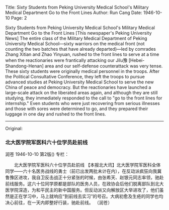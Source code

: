 Title: Sixty Students from Peking University Medical School's Military Medical Department Go to the Front Lines
Author: Run Cang
Date: 1946-10-10
Page: 2

Sixty Students from Peking University Medical School's Military Medical Department Go to the Front Lines
[This newspaper's Peking University News] The entire class of the Military Medical Department of Peking University Medical School—sixty warriors on the medical front (not counting the two batches that have already departed)—led by comrades Zhang Xitian and Zhao Yinyuan, rushed to the front lines to serve at a time when the reactionaries were frantically attacking our Jilu豫 [Hebei-Shandong-Henan] area and our self-defense counterattack was very tense. These sixty students were originally medical personnel in the troops. After the Political Consultative Conference, they left the troops to pursue advanced studies at Peking University Medical School to serve the new China of peace and democracy. But the reactionaries have launched a large-scale attack on the liberated areas again, and although they are still studying, they immediately responded to the call to "go to the front lines for internship." Even students who were just recovering from serious illnesses and those with sores were determined to go, and they prepared their luggage in one day and rushed to the front lines.



<hr /> 

Original: 


### 北大医学院军医科六十位学员赴前线
润苍
1946-10-10
第2版()
专栏：

　　北大医学院军医科六十位学员赴前线
    【本报北大讯】北大医学院军医科全体同学——六十名医务战线的勇士（前已出发两批未计在内），在反动派疯狂向我冀鲁豫区进攻，我自卫反击战正十分紧张的时候，由张希天、赵银元同志率领，驰赴前线服务。这六十位同学原都是部队的医务人员，在政协会后他们脱离部队到北大医学院深造，为和平民主的新中国服务。但反动派又向解放区大举进攻了，他们虽然是正在学习中，马上就响应“到前线去实习”的号召。大病初愈及生疮的同学也均决心前往，在一天内即整好行装，驰赴前线。       （润苍）
